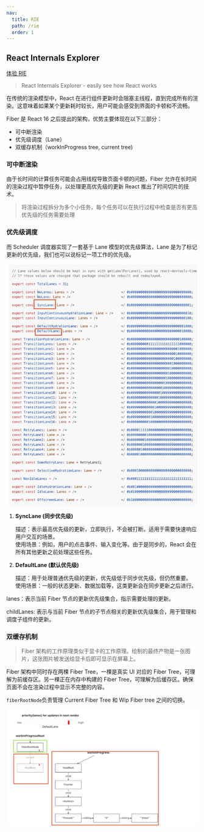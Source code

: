 ```yaml
---
nav:
  title: RIE
  path: /rie
  order: 1
---
```


## React Internals Explorer

<a target="_blank" href="https://jser.pro/ddir/rie?reactVersion=18.3.1&snippetKey=hq8jm2ylzb9u8eh468">体验 RIE</a>

> React Internals Explorer - easily see how React works

在传统的渲染模型中，React 在进行组件更新时会阻塞主线程，直到完成所有的渲染。这意味着如果某个更新耗时较长，用户可能会感受到界面的卡顿和不流畅。

Fiber 是 React 16 之后提出的架构，优势主要体现在以下三部分：

- 可中断渲染
- 优先级调度（Lane）
- 双缓存机制（workInProgress tree, current tree)

### 可中断渲染

由于长时间的计算任务可能会占用线程导致页面卡顿的问题，Fiber 允许在长时间的渲染过程中暂停任务，以处理更高优先级的更新 React 推出了时间切片的技术。

> 将渲染过程拆分为多个小任务，每个任务可以在执行过程中检查是否有更高优先级的任务需要处理

### 优先级调度

而 Scheduler 调度器实现了一套基于 Lane 模型的优先级算法，Lane 是为了标记更新的优先级，我们也可以说标记一项工作的优先级。

![lane优先级](./lane.png 'lane优先级')

1. **SyncLane (同步优先级)**

   描述：表示最高优先级的更新，立即执行，不会被打断。适用于需要快速响应用户交互的场景。  
   使用场景：例如，用户的点击事件、输入变化等。由于是同步的，React 会在所有其他更新之前处理这些任务。

2. **DefaultLane (默认优先级)**

   描述：用于处理普通优先级的更新，优先级低于同步优先级，但仍然重要。  
   使用场景：一般的状态更新、数据加载等，这类更新会在同步更新之后进行。

lanes：表示当前 Fiber 节点的更新优先级集合，指示需要处理的更新。

childLanes: 表示与当前 Fiber 节点的子节点相关的更新优先级集合，用于管理和调度子组件的更新。

<!-- ![更新源码](./pic2.png '更新源码') -->

### 双缓存机制

> Fiber 架构的工作原理类似于显卡的工作原理。绘制的最终产物是一张图片，这张图片被发送给显卡后即可显示在屏幕上。

Fiber 架构中同时存在两棵 Fiber Tree，一棵是真实 UI 对应的 Fiber Tree，可理解为前缓存区。另一棵正在内存中构建的 Fiber Tree，可理解为后缓存区。确保页面不会在渲染过程中显示不完整的内容。

`fiberRootNode`负责管理 Current Fiber Tree 和 Wip Fiber tree 之间的切换。

![双缓存机制](./pic1.png '双缓存机制')
